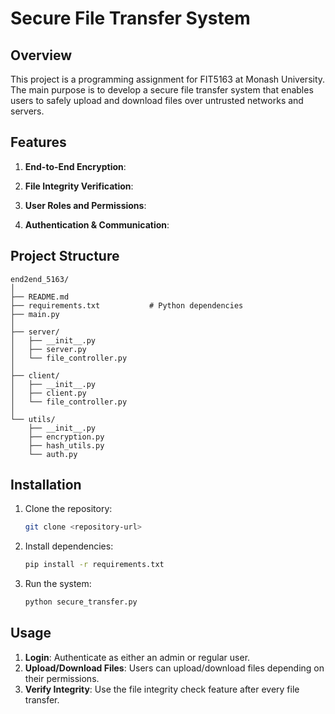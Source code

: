 
# Secure File Transfer System

## Overview
This project is a programming assignment for FIT5163 at Monash University. The main purpose is to develop a secure file transfer system that enables users to safely upload and download files over untrusted networks and servers.

## Features
1. **End-to-End Encryption**: 
   
2. **File Integrity Verification**:

3. **User Roles and Permissions**:

4. **Authentication & Communication**:


## Project Structure

```
end2end_5163/
│
├── README.md                  
├── requirements.txt           # Python dependencies
├── main.py                    
│
├── server/                    
│   ├── __init__.py
│   ├── server.py              
│   └── file_controller.py        
│
├── client/                    
│   ├── __init__.py
│   ├── client.py              
│   └── file_controller.py        
│
└── utils/                     
    ├── __init__.py
    ├── encryption.py          
    ├── hash_utils.py          
    └── auth.py                
```    

## Installation
1. Clone the repository:
   ```bash
   git clone <repository-url>
   ```
2. Install dependencies:
   ```bash
   pip install -r requirements.txt
   ```
3. Run the system:
   ```bash
   python secure_transfer.py
   ```

## Usage
1. **Login**: Authenticate as either an admin or regular user.
2. **Upload/Download Files**: Users can upload/download files depending on their permissions.
3. **Verify Integrity**: Use the file integrity check feature after every file transfer.

